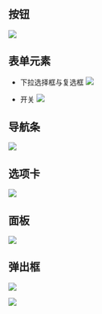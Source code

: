 ## 按钮
![](https://github.com/zhaoqize/ZUI/blob/master/zui/images/button.gif)

## 表单元素
- 下拉选择框与复选框
![](https://github.com/zhaoqize/ZUI/blob/master/zui/images/form1.gif)

- 开关
![](https://github.com/zhaoqize/ZUI/tree/master/zui/images)

## 导航条
![](https://github.com/zhaoqize/ZUI/blob/master/zui/images/navhtml.gif)

## 选项卡
![](https://github.com/zhaoqize/ZUI/blob/master/zui/images/bar.gif)

## 面板
![](https://github.com/zhaoqize/ZUI/blob/master/zui/images/mianban.gif)

## 弹出框
![](https://github.com/zhaoqize/ZUI/blob/master/zui/images/popup_1.gif)

![](https://github.com/zhaoqize/ZUI/blob/master/zui/images/popup_2.gif)